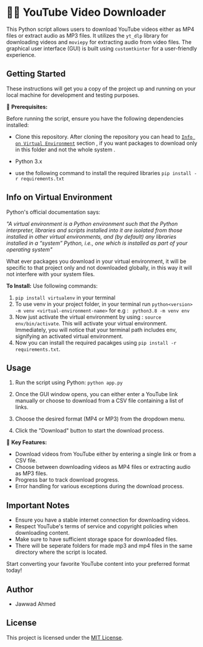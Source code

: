 
# 🎥🎵 YouTube Video Downloader

This Python script allows users to download YouTube videos either as MP4 files or extract audio as MP3 files. It utilizes the `yt_dlp` library for downloading videos and `moviepy` for extracting audio from video files. The graphical user interface (GUI) is built using `customtkinter` for a user-friendly experience.


## Getting Started

These instructions will get you a copy of the project up and running on your local machine for development and testing purposes.


   
🔧 **Prerequisites:**


Before running the script, ensure you have the following dependencies installed:

-  Clone this repository.
After cloning the repository you can head to [`Info on Virtual Environment`](https://github.com/JawwadAhmed-lit/Yt-MP3-4-converter/blob/master/README.md#info-on-virtual-environment) section , if you want packages to download only in this folder and not the whole system . 

- Python 3.x
- use the following command to install the required libraries
```pip install -r requirements.txt```

## Info on Virtual Environment
Python's official documentation says:

_"A virtual environment is a Python environment such that the Python interpreter, libraries and scripts installed into it are isolated from those installed in other virtual environments, and (by default) any libraries installed in a “system” Python, i.e., one which is installed as part of your operating system"_

What ever packages you download in your virtual environment, it will be specific to that project only and not downloaded globally, in this way  it will not interfere with your system files. 

**To Install:** Use following commands:

1.  `pip install virtualenv` in your terminal
2. To use venv in your project folder, in your terminal run `python<version> -m venv <virtual-environment-name>`
   for e.g : ` python3.8 -m venv env`
3. Now just activate the virtual environment by using : `source env/bin/activate`.
   This will activate your virtual environment. Immediately, you will notice that your terminal path includes env, signifying an activated virtual environment.
4. Now you can install the required pacakges using ```pip install -r requirements.txt```.

   

## Usage

1. Run the script using Python:
``python app.py``

2. Once the GUI window opens, you can either enter a YouTube link manually or choose to download from a CSV file containing a list of links.

3. Choose the desired format (MP4 or MP3) from the dropdown menu.

4. Click the "Download" button to start the download process.

🚀 **Key Features:**

- Download videos from YouTube either by entering a single link or from a CSV file.
- Choose between downloading videos as MP4 files or extracting audio as MP3 files.
- Progress bar to track download progress.
- Error handling for various exceptions during the download process.

## Important Notes

- Ensure you have a stable internet connection for downloading videos.
- Respect YouTube's terms of service and copyright policies when downloading content.
- Make sure to have sufficient storage space for downloaded files.
- There will be seperate folders for made mp3 and mp4 files in the same directory where the script is located.

Start converting your favorite YouTube content into your preferred format today!
## Author

- Jawwad Ahmed

## License

This project is licensed under the [MIT License](https://github.com/JawwadAhmed-lit/Yt-MP3-4-converter?tab=MIT-1-ov-file#readme).

